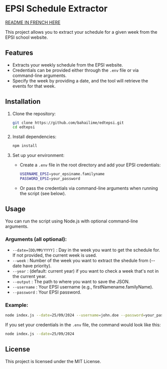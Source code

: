 # EPSI Schedule Extractor

[README IN FRENCH HERE](https://github.com/BahAilime/edtEPSI/blob/main/README-FR.md)

This project allows you to extract your schedule for a given week from the EPSI school website.

## Features

- Extracts your weekly schedule from the EPSI website.
- Credentials can be provided either through the `.env` file or via command-line arguments.
- Specify the week by providing a date, and the tool will retrieve the events for that week.

## Installation

1. Clone the repository:
   ```bash
   git clone https://github.com/bahailime/edtepsi.git
   cd edtepsi
   ```

2. Install dependencies:
   ```bash
   npm install
   ```

3. Set up your environment:
   - Create a `.env` file in the root directory and add your EPSI credentials:
     ```bash
     USERNAME_EPSI=your_epsiname.familyname
     PASSWORD_EPSI=your_password
     ```
   - Or pass the credentials via command-line arguments when running the script (see below).

## Usage

You can run the script using Node.js with optional command-line arguments.

### Arguments (all optional):

- `--date=[DD/MM/YYYY]` : Day in the week you want to get the schedule for. If not provided, the current week is used.
- `--week` : Number of the week you want to extract the shedule from (--date have priority).
- `--year` : (default: current year) if you want to check a week that's not in the current year.
- `--output` : The path to where you want to save the JSON.
- `--username` : Your EPSI username (e.g., firstNamename.familyName).
- `--password` : Your EPSI password.

### Example:

```bash
node index.js --date=25/09/2024 --username=john.doe --password=your_password
```

If you set your credentials in the `.env` file, the command would look like this:

```bash
node index.js --date=25/09/2024
```

## License

This project is licensed under the MIT License.